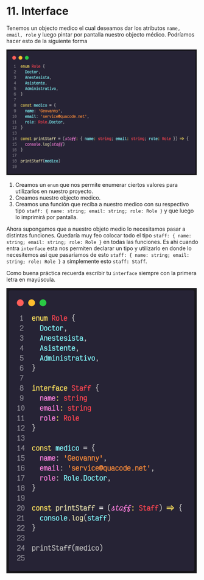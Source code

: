 # 11. Interface

Tenemos un objecto medico el cual deseamos dar los atributos `name, email, role` y luego pintar por pantalla nuestro objecto médico.
Podríamos hacer esto de la siguiente forma

<img src="./img/1.png" alt="EXAMPLE" style="max-width:500px"/>

1. Creamos un `enum` que nos permite enumerar ciertos valores para utilizarlos en nuestro proyecto.
2. Creamos nuestro objecto medico.
3. Creamos una función que reciba a nuestro medico con su respectivo tipo `staff: { name: string; email: string; role: Role }` y que luego lo imprimirá por pantalla.

Ahora supongamos que a nuestro objeto medio lo necesitamos pasar a distintas funciones. Quedaría muy feo colocar todo el tipo `staff: { name: string; email: string; role: Role }` en todas las funciones. Es ahi cuando entra `interface` esta nos permiten declarar un tipo y utilizarlo en donde lo necesitemos así que pasaríamos de esto `staff: { name: string; email: string; role: Role }` a simplemente esto `staff: Staff`.

Como buena práctica recuerda escribir tu `interface` siempre con la primera letra en mayúscula.

<img src="./img/2.png" alt="EXAMPLE" style="max-width:500px"/>